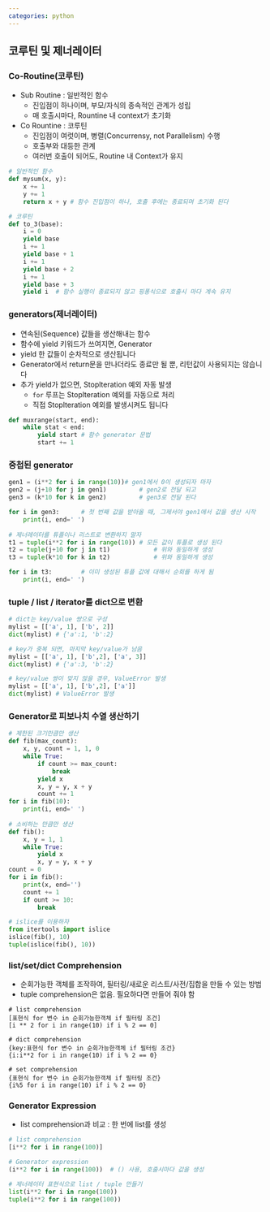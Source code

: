 ```yaml
---
categories: python
---
```



## 코루틴 및 제너레이터

### Co-Routine(코루틴)

* Sub Routine : 일반적인 함수
  * 진입점이 하나이며, 부모/자식의 종속적인 관계가 성립
  * 매 호출시마다, Rountine 내 context가 초기화
* Co Rountine : 코루틴
  * 진입점이 여럿이며, 병렬(Concurrensy, not Parallelism) 수행
  * 호출부와 대등한 관계
  * 여러번 호출이 되어도, Routine 내 Context가 유지

```python
# 일반적인 함수
def mysum(x, y):
    x += 1
    y += 1
    return x + y # 함수 진입점이 하나, 호출 후에는 종료되며 초기화 된다

# 코루틴
def to_3(base):
    i = 0
    yield base
    i += 1
    yield base + 1
    i += 1
    yield base + 2
    i += 1
    yield base + 3
    yield i	 # 함수 실행이 종료되지 않고 핑퐁식으로 호출시 마다 계속 유지
```

### generators(제너레이터)

* 연속된(Sequence) 값들을 생산해내는 함수
* 함수에 yield 키워드가 쓰여지면, Generator
* yield 한 값들이 순차적으로 생산됩니다
* Generator에서 return문을 만나더라도 종료만 될 뿐, 리턴값이 사용되지는 않습니다
* 추가 yield가 없으면, Stoplteration 예외 자동 발생
  * `for` 루프는 Stoplteration 예외를 자동으로 처리
  * 직접 Stoplteration 예외를 발생시켜도 됩니다

```python
def muxrange(start, end):
    while stat < end:
        yield start	# 함수 generator 문법
        start += 1
```

### 중첩된 generator

```python
gen1 = (i**2 for i in range(10))# gen1에서 0이 생성되자 마자
gen2 = (j+10 for j in gen1)			# gen2로 전달 되고
gen3 = (k*10 for k in gen2)			# gen3로 전달 된다

for i in gen3:		# 첫 번째 값을 받아올 때, 그제서야 gen1에서 값을 생산 시작
    print(i, end=' ')
    
# 제너레이터를 튜플이나 리스트로 변환하지 말자
t1 = tuple(i**2 for i in range(10)) # 모든 값이 튜플로 생성 된다
t2 = tuple(j+10 for j in t1)		    # 위와 동일하게 생성
t3 = tuple(k*10 for k in t2)		    # 위와 동일하게 생성

for i in t3:		# 이미 생성된 튜플 값에 대해서 순회를 하게 됨
    print(i, end=' ')
```

### tuple / list / iterator를 dict으로 변환

```python
# dict는 key/value 쌍으로 구성
mylist = [['a', 1], ['b', 2]]
dict(mylist) # {'a':1, 'b':2}

# key가 중복 되면, 마지막 key/value가 남음
mylist = [['a', 1], ['b',2], ['a', 3]]
dict(mylist) # {'a':3, 'b':2}

# key/value 쌍이 맞지 않을 경우, ValueError 발생
mylist = [['a', 1], ['b',2], ['a']]
dict(mylist) # ValueError 발생
```

### Generator로 피보나치 수열 생산하기

```python
# 제한된 크기만큼만 생산
def fib(max_count):
    x, y, count = 1, 1, 0
    while True:
        if count >= max_count:
            break
        yield x
        x, y = y, x + y
        count += 1
for i in fib(10):
    print(i, end=' ')
    
# 소비하는 만큼만 생산
def fib():
    x, y = 1, 1
    while True:
        yield x
        x, y = y, x + y
count = 0
for i in fib():
    print(x, end='')
    count += 1
    if ount >= 10:
        break

# islice를 이용하자
from itertools import islice
islice(fib(), 10)
tuple(islice(fib(), 10))
```

### list/set/dict Comprehension

* 순회가능한 객체를 조작하여, 필터링/새로운 리스트/사전/집합을 만들 수 있는 방법
* tuple comprehension은 없음. 필요하다면 만들어 줘야 함

```
# list comprehension
[표현식 for 변수 in 순회가능한객체 if 필터링 조건]
[i ** 2 for i in range(10) if i % 2 == 0]

# dict comprehension
{key:표현식 for 변수 in 순회가능한객체 if 필터링 조건}
{i:i**2 for i in range(10) if i % 2 == 0}

# set comprehension
{표현식 for 변수 in 순회가능한객체 if 필터링 조건}
{i%5 for i in range(10) if i % 2 == 0}
```

### Generator Expression

* list comprehension과 비교 : 한 번에 list를 생성

```python
# list comprehension
[i**2 for i in range(100)]

# Generator expression
(i**2 for i in range(100))  # () 사용, 호출시마다 값을 생성

# 제너레이터 표현식으로 list / tuple 만들기
list(i**2 for i in range(100))
tuple(i**2 for i in range(100))
```
